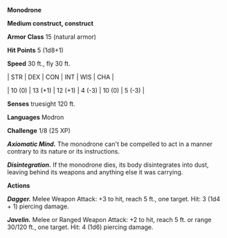 **Monodrone**

**Medium construct, construct**

**Armor Class** 15 (natural armor)

**Hit Points** 5 (1d8+1)

**Speed** 30 ft., fly 30 ft.

|   STR   |   DEX   |   CON   |   INT   |   WIS   |   CHA   |
  
| 10 (0) | 13 (+1) | 12 (+1) | 4 (-3) | 10 (0) | 5 (-3) |

**Senses** truesight 120 ft.

**Languages** Modron

**Challenge** 1/8 (25 XP)

***Axiomatic Mind.*** The monodrone can't be compelled to act in a manner contrary to its nature or its instructions.

***Disintegration.*** If the monodrone dies, its body disintegrates into dust, leaving behind its weapons and anything else it was carrying.

**Actions**

***Dagger.*** Melee Weapon Attack: +3 to hit, reach 5 ft., one target. Hit: 3 (1d4 + 1) piercing damage.

***Javelin.*** Melee or Ranged Weapon Attack: +2 to hit, reach 5 ft. or range 30/120 ft., one target. Hit: 4 (1d6) piercing damage.

